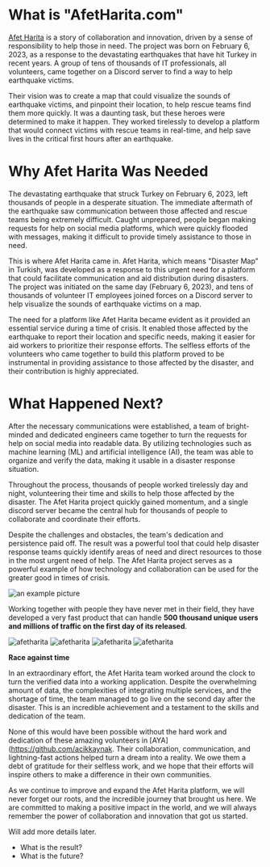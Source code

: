 # What is "AfetHarita.com"

[Afet Harita](https://afetharita.com) is a story of collaboration and innovation, driven by a sense of responsibility to help those in need. The project was born on February 6, 2023, as a response to the devastating earthquakes that have hit Turkey in recent years. A group of tens of thousands of IT professionals, all volunteers, came together on a Discord server to find a way to help earthquake victims.

Their vision was to create a map that could visualize the sounds of earthquake victims, and pinpoint their location, to help rescue teams find them more quickly. It was a daunting task, but these heroes were determined to make it happen. They worked tirelessly to develop a platform that would connect victims with rescue teams in real-time, and help save lives in the critical first hours after an earthquake.

# Why Afet Harita Was Needed

The devastating earthquake that struck Turkey on February 6, 2023, left thousands of people in a desperate situation. The immediate aftermath of the earthquake saw communication between those affected and rescue teams being extremely difficult. Caught unprepared, people began making requests for help on social media platforms, which were quickly flooded with messages, making it difficult to provide timely assistance to those in need.

This is where Afet Harita came in. Afet Harita, which means "Disaster Map" in Turkish, was developed as a response to this urgent need for a platform that could facilitate communication and aid distribution during disasters. The project was initiated on the same day (February 6, 2023), and tens of thousands of volunteer IT employees joined forces on a Discord server to help visualize the sounds of earthquake victims on a map.

The need for a platform like Afet Harita became evident as it provided an essential service during a time of crisis. It enabled those affected by the earthquake to report their location and specific needs, making it easier for aid workers to prioritize their response efforts. The selfless efforts of the volunteers who came together to build this platform proved to be instrumental in providing assistance to those affected by the disaster, and their contribution is highly appreciated.

# What Happened Next?

After the necessary communications were established, a team of bright-minded and dedicated engineers came together to turn the requests for help on social media into readable data. By utilizing technologies such as machine learning (ML) and artificial intelligence (AI), the team was able to organize and verify the data, making it usable in a disaster response situation.

Throughout the process, thousands of people worked tirelessly day and night, volunteering their time and skills to help those affected by the disaster. The Afet Harita project quickly gained momentum, and a single discord server became the central hub for thousands of people to collaborate and coordinate their efforts.

Despite the challenges and obstacles, the team's dedication and persistence paid off. The result was a powerful tool that could help disaster response teams quickly identify areas of need and direct resources to those in the most urgent need of help. The Afet Harita project serves as a powerful example of how technology and collaboration can be used for the greater good in times of crisis.

![an example picture](./images/discord.png)

Working together with people they have never met in their field, they have developed a very fast product that can handle **500 thousand unique users and millions of traffic on the first day of its released**.

![afetharita](./images/afetharita.png)
![afetharita](./images/afetharita2.png)
![afetharita](./images/afetharita3.png)
![afetharita](./images/afetharita4.png)

**Race against time**
 
In an extraordinary effort, the Afet Harita team worked around the clock to turn the verified data into a working application. Despite the overwhelming amount of data, the complexities of integrating multiple services, and the shortage of time, the team managed to go live on the second day after the disaster. This is an incredible achievement and a testament to the skills and dedication of the team.

None of this would have been possible without the hard work and dedication of these amazing volunteers in [AYA](https://github.com/acikkaynak. Their collaboration, communication, and lightning-fast actions helped turn a dream into a reality. We owe them a debt of gratitude for their selfless work, and we hope that their efforts will inspire others to make a difference in their own communities.

As we continue to improve and expand the Afet Harita platform, we will never forget our roots, and the incredible journey that brought us here. We are committed to making a positive impact in the world, and we will always remember the power of collaboration and innovation that got us started.


Will add more details later.

- What is the result?
- What is the future?